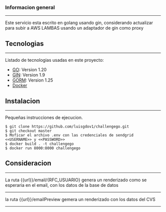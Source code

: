 ### Informacion general
***
Este servicio esta escrito en golang usando gin, considerando actualizar para subir a AWS LAMBAS usando un adaptador de gin como proxy
## Tecnologias
***
Listado de tecnologias usadas en este proyecto:
* [GO](https://go.dev/): Version 1.20
* [GIN](https://gin-gonic.com/es/): Version 1.9
* [GORM](https://gorm.io/): Version 1.25
* [Docker](https://www.docker.com/)
## Instalacion
***
Pequeñas instrucciones de ejecucion.
```
$ git clone https://github.com/luisgdov1/challengego.git
$ git checkout master
$ Moficar el archivo .env con las credenciales de sendgrid <<USERNAME>> y <<PASSWORD>>
$ docker build . -t challengego
$ docker run 8000:8000 challengego
```
## Consideracion
***
La ruta {{url}}/email/{RFC_USUARIO} genera un renderizado como se esperaria en el email, con los datos de la base de datos
***
la ruta {{url}}/emailPreview gemera un renderizado con los datos del CVS
***
